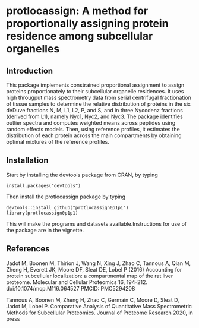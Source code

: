 # protlocassign: A method for proportionally assigning protein residence among subcellular organelles

## Introduction
This package implements constrained proportional assignment to assign proteins proportionately to their subcellular organelle residences. It uses high througput mass spectrometry data from serial centrifugal fractionation of tissue samples to determine the relative distribution of proteins in the six deDuve fractions N, M, L1, L2, P, and S, and in three Nycodenz fractions (derived from L1), namely Nyc1, Nyc2, and Nyc3. The package identifies outlier spectra and computes weighted means across peptides using random effects models. Then, using reference profiles, it estimates the distribution of each protein across the main compartments by obtaining optimal mixtures of the reference profiles. 

## Installation
Start by installing the devtools package from CRAN, by typing

```
install.packages("devtools")
```

Then install the protlocassign package by typing

```
devtools::install_github("protlocassign0p1p1")
library(protlocassign0p1p1)
```

This will make the programs and datasets available.Instructions for use of the package are in the vignette.

## References
Jadot M, Boonen M, Thirion J, Wang N, Xing J, Zhao C, Tannous A, Qian M, Zheng H, Everett JK, Moore DF, Sleat DE, Lobel P (2016) Accounting for protein subcellular localization: a compartmental map of the rat liver proteome. Molecular and Cellular Proteomics 16, 194-212. doi:10.1074/mcp.M116.064527  PMCID: PMC5294208

Tannous A, Boonen M, Zheng H, Zhao C, Germain C, Moore D, Sleat D, Jadot M, Lobel P. Comparative Analysis of Quantitative Mass Spectrometric Methods for Subcellular Proteomics. Journal of Proteome Research 2020, in press
